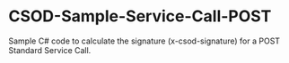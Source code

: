 # CSOD-Sample-Service-Call-POST
Sample C# code to calculate the signature (x-csod-signature) for a POST Standard Service Call.
